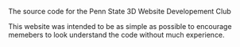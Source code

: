 The source code for the Penn State 3D Website Developement Club

This website was intended to be as simple as possible to encourage memebers to look understand the code without much experience. 
